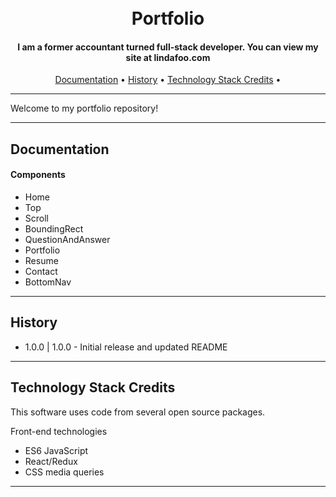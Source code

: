 <h1 align="center">
  <br>
  Portfolio
  <br>
</h1>

<h4 align="center">I am a former accountant turned full-stack developer. You can view my site at lindafoo.com</h4>

<p align="center">
    <a href="#documentation">Documentation</a> •
    <a href="#history">History</a> •
    <a href="#technology-stack-credits">Technology Stack Credits</a> •
</p>

---
Welcome to my portfolio repository!

---

## Documentation

#### Components
  * Home
  * Top
  * Scroll
  * BoundingRect
  * QuestionAndAnswer
  * Portfolio
  * Resume
  * Contact
  * BottomNav

---
## History
* 1.0.0 | 1.0.0 - Initial release and updated README

---
## Technology Stack Credits
This software uses code from several open source packages.

Front-end technologies
+ ES6 JavaScript
+ React/Redux
+ CSS media queries
---
